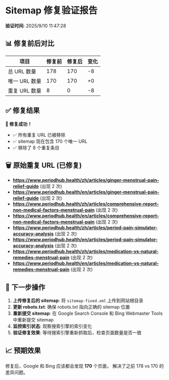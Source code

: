 # Sitemap 修复验证报告

**验证时间**: 2025/9/10 11:47:28

## 📊 修复前后对比

| 项目 | 修复前 | 修复后 | 变化 |
|------|--------|--------|------|
| 总 URL 数量 | 178 | 170 | -8 |
| 唯一 URL 数量 | 170 | 170 | +0 |
| 重复 URL 数量 | 8 | 0 | -8 |

## ✅ 修复结果

**🎉 修复成功！**

- ✅ 所有重复 URL 已被移除
- ✅ sitemap 现在包含 170 个唯一 URL
- ✅ 移除了 8 个重复条目

## 🗑️ 原始重复 URL (已修复)

- **https://www.periodhub.health/zh/articles/ginger-menstrual-pain-relief-guide** (出现 2 次)
- **https://www.periodhub.health/en/articles/ginger-menstrual-pain-relief-guide** (出现 2 次)
- **https://www.periodhub.health/zh/articles/comprehensive-report-non-medical-factors-menstrual-pain** (出现 2 次)
- **https://www.periodhub.health/en/articles/comprehensive-report-non-medical-factors-menstrual-pain** (出现 2 次)
- **https://www.periodhub.health/zh/articles/period-pain-simulator-accuracy-analysis** (出现 2 次)
- **https://www.periodhub.health/en/articles/period-pain-simulator-accuracy-analysis** (出现 2 次)
- **https://www.periodhub.health/zh/articles/medication-vs-natural-remedies-menstrual-pain** (出现 2 次)
- **https://www.periodhub.health/en/articles/medication-vs-natural-remedies-menstrual-pain** (出现 2 次)

## 🚀 下一步操作

1. **上传修复后的 sitemap**: 将 `sitemap-fixed.xml` 上传到网站根目录
2. **更新 robots.txt**: 确保 robots.txt 指向正确的 sitemap 位置
3. **重新提交 sitemap**: 在 Google Search Console 和 Bing Webmaster Tools 中重新提交 sitemap
4. **监控索引状态**: 观察搜索引擎的索引变化
5. **验证修复效果**: 等待搜索引擎重新抓取后，检查页面数量是否一致

## 📈 预期效果

修复后，Google 和 Bing 应该都会发现 **170** 个页面，
解决了之前 178 vs 170 的差异问题。

